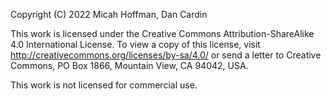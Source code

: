Copyright (C) 2022 Micah Hoffman, Dan Cardin

This work is licensed under the Creative Commons Attribution-ShareAlike 4.0 International License. 
To view a copy of this license, visit http://creativecommons.org/licenses/by-sa/4.0/ or send a letter to Creative Commons, 
PO Box 1866, Mountain View, CA 94042, USA.

This work is not licensed for commercial use. 